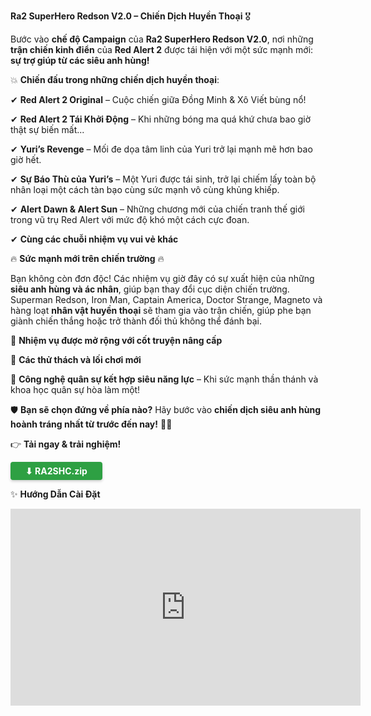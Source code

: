 
**Ra2 SuperHero Redson V2.0 – Chiến Dịch Huyền Thoại** 🎖

Bước vào **chế độ Campaign** của **Ra2 SuperHero Redson V2.0**, nơi những **trận chiến kinh điển** của **Red Alert 2** được tái hiện với một sức mạnh mới: **sự trợ giúp từ các siêu anh hùng!**

💥 **Chiến đấu trong những chiến dịch huyền thoại**:  

✔ **Red Alert 2 Original** – Cuộc chiến giữa Đồng Minh & Xô Viết bùng nổ!  

✔ **Red Alert 2 Tái Khởi Động** – Khi những bóng ma quá khứ chưa bao giờ thật sự biến mất...

✔ **Yuri’s Revenge** – Mối đe dọa tâm linh của Yuri trở lại mạnh mẽ hơn bao giờ hết.  

✔ **Sự Báo Thù của Yuri’s** – Một Yuri được tái sinh, trở lại chiếm lấy toàn bộ nhân loại một cách tàn bạo cùng sức mạnh vô cùng khủng khiếp.

✔ **Alert Dawn & Alert Sun** – Những chương mới của chiến tranh thế giới trong vũ trụ Red Alert với mức độ khó một cách cực đoan.

✔ **Cùng các chuỗi nhiệm vụ vui vẻ khác**

🔥 **Sức mạnh mới trên chiến trường** 🔥  

Bạn không còn đơn độc! Các nhiệm vụ giờ đây có sự xuất hiện của những **siêu anh hùng và ác nhân**, giúp bạn thay đổi cục diện chiến trường. Superman Redson, Iron Man, Captain America, Doctor Strange, Magneto và hàng loạt **nhân vật huyền thoại** sẽ tham gia vào trận chiến, giúp phe bạn giành chiến thắng hoặc trở thành đối thủ không thể đánh bại.

🔹 **Nhiệm vụ được mở rộng với cốt truyện nâng cấp**  

🔹 **Các thử thách và lối chơi mới** 

🔹 **Công nghệ quân sự kết hợp siêu năng lực** – Khi sức mạnh thần thánh và khoa học quân sự hòa làm một!

🛡 **Bạn sẽ chọn đứng về phía nào?** Hãy bước vào **chiến dịch siêu anh hùng hoành tráng nhất từ trước đến nay!** 🚀🔥


👉 **Tải ngay & trải nghiệm!**

<a href="https://drive.google.com/file/d/1jmx_zhWvoygXIjPfYOCHl-9Ey0E8oWwx/view?usp=sharing" target="_blank" class="download-btn orange-btn">
    <span>⬇ RA2SHC.zip </span>
</a>

✨ **Hướng Dẫn Cài Đặt**

<div style="text-align: center;">
    <iframe width="560" height="315" src="https://www.youtube.com/embed/mdS3a1meH6w?si=RFoilFFhV18sqQi8" 
    frameborder="0" allowfullscreen></iframe>
</div>

<style>
  /* CSS chung cho nút */
  .download-btn {
    display: inline-flex;
    align-items: center;
    justify-content: center;
    gap: 8px;
    padding: 6px 24px;
    font-size: 14px;
    font-weight: bold;
    color: #ffffff !important;
    border-radius: 4px;
    text-decoration: none;
    transition: 0.3s ease-in-out;
    box-shadow: 0 2px 4px rgba(0, 0, 0, 0.2);
  }

  /* Nút màu xanh lá */
  .green-btn {
    background-color: #2ea043;
  }
  
  .green-btn:hover {
    background-color: #238636;
    filter: brightness(1.1);
    box-shadow: 0 4px 8px rgba(0, 0, 0, 0.25);
  }

  /* Nút màu cam */
  .orange-btn {
    background-color: #2ea043; /* Cam đậm hơn */
  }

  .orange-btn:hover {
    background-color: #238636; /* Đậm hơn khi hover */
    filter: brightness(1.1);
    box-shadow: 0 4px 8px rgba(0, 0, 0, 0.25);
  }

